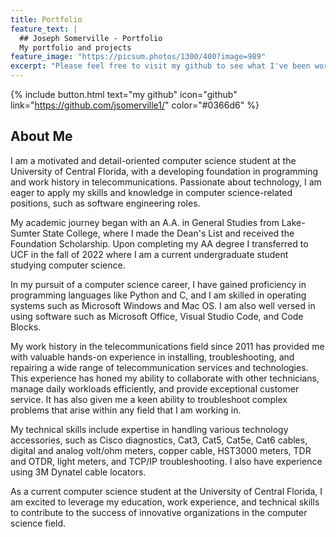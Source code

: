 ```yaml
---
title: Portfolio
feature_text: |
  ## Joseph Somerville - Portfolio
  My portfolio and projects
feature_image: "https://picsum.photos/1300/400?image=989"
excerpt: "Please feel free to visit my github to see what I've been working on."
---
```



{% include button.html text="my github" icon="github" link="https://github.com/jsomerville1/" color="#0366d6" %} 

## About Me

I am a motivated and detail-oriented computer science student at the University of Central Florida, with a developing foundation in programming and work history in telecommunications. Passionate about technology, I am eager to apply my skills and knowledge in computer science-related positions, such as software engineering roles.

My academic journey began with an A.A. in General Studies from Lake-Sumter State College, where I made the Dean's List and received the Foundation Scholarship. Upon completing my AA degree I transferred to UCF in the fall of 2022 where I am a current undergraduate student studying computer science.

In my pursuit of a computer science career, I have gained proficiency in programming languages like Python and C, and I am skilled in operating systems such as Microsoft Windows and Mac OS. I am also well versed in using software such as Microsoft Office, Visual Studio Code, and Code Blocks.

My work history in the telecommunications field since 2011 has provided me with valuable hands-on experience in installing, troubleshooting, and repairing a wide range of telecommunication services and technologies. This experience has honed my ability to collaborate with other technicians, manage daily workloads efficiently, and provide exceptional customer service. It has also given me a keen ability to troubleshoot complex problems that arise within any field that I am working in.

My technical skills include expertise in handling various technology accessories, such as Cisco diagnostics, Cat3, Cat5, Cat5e, Cat6 cables, digital and analog volt/ohm meters, copper cable, HST3000 meters, TDR and OTDR, light meters, and TCP/IP troubleshooting. I also have experience using 3M Dynatel cable locators.

As a current computer science student at the University of Central Florida, I am excited to leverage my education, work experience, and technical skills to contribute to the success of innovative organizations in the computer science field.

